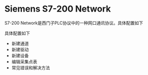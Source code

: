 # Siemens S7-200 Network

S7-200 Network是西门子PLC协议中的一种网口通讯协议。具体配置如下

具体配置如下

- 新建通道
- 新建驱动
- 新建设备
- 编辑采集点表
- 常见错误和解决方法